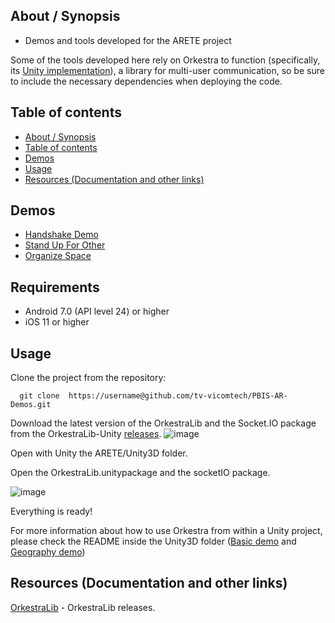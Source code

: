 ## About / Synopsis

* Demos and tools developed for the ARETE project

Some of the tools developed here rely on Orkestra to function (specifically, its [Unity implementation](https://github.com/tv-vicomtech/orkestralib-unity)), a library for multi-user communication, so be sure to include the necessary dependencies when deploying the code.

## Table of contents

  * [About / Synopsis](#about--synopsis)
  * [Table of contents](#table-of-contents)
  * [Demos](#demos)
  * [Usage](#usage)
  * [Resources (Documentation and other links)](#resources-documentation-and-other-links)

## Demos
- [Handshake Demo](https://github.com/tv-vicomtech/PBIS-AR-Demos/Unity3D/HandShake)
- [Stand Up For Other](https://github.com/tv-vicomtech/PBIS-AR-Demos/Unity3D/Bullying)
- [Organize Space](https://github.com/tv-vicomtech/ARETE/PBIS-AR-Demos/Unity3D/OrganizeSpace)

## Requirements
- Android 7.0 (API level 24) or higher
- iOS 11 or higher

## Usage

Clone the project from the repository: 
```
  git clone  https://username@github.com/tv-vicomtech/PBIS-AR-Demos.git
```

Download the latest version of the OrkestraLib and the Socket.IO package from the OrkestraLib-Unity [releases](https://github.com/tv-vicomtech/orkestralib-unity/releases/).
![image](https://user-images.githubusercontent.com/25354672/142851392-965922d2-f31a-421d-be7e-7343407199c4.png)

Open with Unity the ARETE/Unity3D folder.

Open the OrkestraLib.unitypackage and the socketIO package.

![image](https://user-images.githubusercontent.com/25354672/142626321-3ee12ed1-83ee-404b-b7b4-bfcc0c3af402.png)

Everything is ready!

For more information about how to use Orkestra from within a Unity project, please check the README inside the Unity3D folder ([Basic demo](https://github.com/tv-vicomtech/ARETE/tree/develop/Unity3D/SimpleDemo) and [Geography demo](https://github.com/tv-vicomtech/ARETE/tree/develop/Unity3D/PlanetDemo))

## Resources (Documentation and other links)

[OrkestraLib](https://github.com/tv-vicomtech/orkestralib-unity/releases/) - OrkestraLib releases. 
